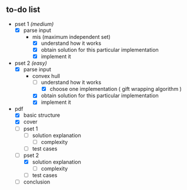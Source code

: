 ## to-do list 

- pset 1 _(medium)_
  - [x] parse input 
    - mis (maximum independent set)
      - [x] understand how it works 
      - [x] obtain solution for this particular implementation
      - [x] implement it 
- pset 2 _(easy)_ 
  - [x] parse input 
    - convex hull
      - [ ] understand how it works
        - [x] choose one implementation ( gift wrapping algorithm )
      - [x] obtain solution for this particular implementation
      - [x] implement it
- pdf
  - [x] basic structure
  - [x] cover
  - [ ] pset 1
    - [ ] solution explanation 
      - [ ] complexity
    - [ ] test cases
  - [ ] pset 2
    - [x] solution explanation 
      - [ ] complexity
    - [ ] test cases
  - [ ] conclusion
